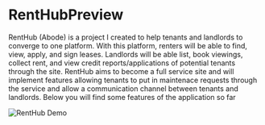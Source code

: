 # RentHubPreview

RentHub (Abode) is a project I created to help tenants and landlords to converge to one platform. With this platform,
renters will be able to find, view, apply, and sign leases. Landlords will be able list, book viewings, collect rent,
and view credit reports/applications of potential tenants through the site. RentHub aims to become a full service site 
and will implement features allowing tenants to put in maintenace requests through the service and allow a communication
channel between tenants and landlords. Below you will find some features of the application so far

![RentHub Demo](AbodePreview/demo.gif)

